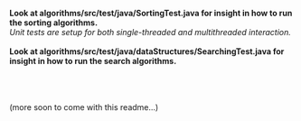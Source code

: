 **Look at algorithms/src/test/java/SortingTest.java for insight in how to run the sorting algorithms.**<br>
*Unit tests are setup for both single-threaded and multithreaded interaction.*<br><br>
**Look at algorithms/src/test/java/dataStructures/SearchingTest.java for insight in how to run the search algorithms.**

<br><br><br>
(more soon to come with this readme...)
